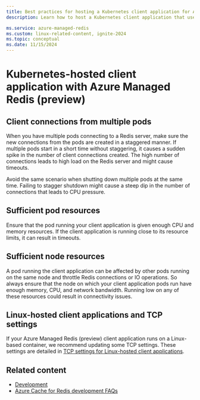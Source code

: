 ```yaml
---
title: Best practices for hosting a Kubernetes client application for Azure Managed Redis (preview)
description: Learn how to host a Kubernetes client application that uses Azure Managed Redis.

ms.service: azure-managed-redis
ms.custom: linux-related-content, ignite-2024
ms.topic: conceptual
ms.date: 11/15/2024
---
```


# Kubernetes-hosted client application with Azure Managed Redis (preview)

## Client connections from multiple pods

When you have multiple pods connecting to a Redis server, make sure the new connections from the pods are created in a staggered manner. If multiple pods start in a short time without staggering, it causes a sudden spike in the number of client connections created. The high number of connections leads to high load on the Redis server and might cause timeouts.

Avoid the same scenario when shutting down multiple pods at the same time. Failing to stagger shutdown might cause a steep dip in the number of connections that leads to CPU pressure.

## Sufficient pod resources

Ensure that the pod running your client application is given enough CPU and memory resources. If the client application is running close to its resource limits, it can result in timeouts.

## Sufficient node resources

A pod running the client application can be affected by other pods running on the same node and throttle Redis connections or IO operations. So always ensure that the node on which your client application pods run have enough memory, CPU, and network bandwidth. Running low on any of these resources could result in connectivity issues.

## Linux-hosted client applications and TCP settings

If your Azure Managed Redis  (preview) client application runs on a Linux-based container, we recommend updating some TCP settings. These settings are detailed in [TCP settings for Linux-hosted client applications](managed-redis-best-practices-connection.md#tcp-settings-for-linux-hosted-client-applications).

## Related content

- [Development](managed-redis-best-practices-development.md)
- [Azure Cache for Redis development FAQs](managed-redis-development-faq.yml)
